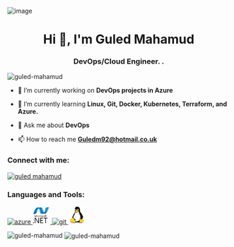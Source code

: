 ![image](https://github.com/user-attachments/assets/a03dc4f6-6707-42d2-81a1-3be56a7517ef)

<h1 align="center">Hi 👋, I'm Guled Mahamud</h1>
<h3 align="center">DevOps/Cloud Engineer. .</h3>

<p align="left"> <img src="https://komarev.com/ghpvc/?username=guled-mahamud&label=Profile%20views&color=0e75b6&style=flat" alt="guled-mahamud" /> </p>



- 🔭 I’m currently working on **DevOps projects in Azure**

- 🌱 I’m currently learning **Linux, Git, Docker, Kubernetes, Terraform, and Azure.**

- 💬 Ask me about **DevOps**

- 📫 How to reach me **Guledm92@hotmail.co.uk**

<h3 align="left">Connect with me:</h3>
<p align="left">
<a href="https://linkedin.com/in/guled mahamud" target="blank"><img align="center" src="https://raw.githubusercontent.com/rahuldkjain/github-profile-readme-generator/master/src/images/icons/Social/linked-in-alt.svg" alt="guled mahamud" height="30" width="40" /></a>
</p>

<h3 align="left">Languages and Tools:</h3>
<p align="left"> <a href="https://azure.microsoft.com/en-in/" target="_blank" rel="noreferrer"> <img src="https://www.vectorlogo.zone/logos/microsoft_azure/microsoft_azure-icon.svg" alt="azure" width="40" height="40"/> </a> <a href="https://dotnet.microsoft.com/" target="_blank" rel="noreferrer"> <img src="https://raw.githubusercontent.com/devicons/devicon/master/icons/dot-net/dot-net-original-wordmark.svg" alt="dotnet" width="40" height="40"/> </a> <a href="https://git-scm.com/" target="_blank" rel="noreferrer"> <img src="https://www.vectorlogo.zone/logos/git-scm/git-scm-icon.svg" alt="git" width="40" height="40"/> </a> <a href="https://www.linux.org/" target="_blank" rel="noreferrer"> <img src="https://raw.githubusercontent.com/devicons/devicon/master/icons/linux/linux-original.svg" alt="linux" width="40" height="40"/> </a> </p>

<p><img align="left" src="https://github-readme-stats.vercel.app/api/top-langs?username=guled-mahamud&show_icons=true&locale=en&layout=compact" alt="guled-mahamud" /></p>

<p>&nbsp;<img align="center" src="https://github-readme-stats.vercel.app/api?username=guled-mahamud&show_icons=true&locale=en" alt="guled-mahamud" /></p>
